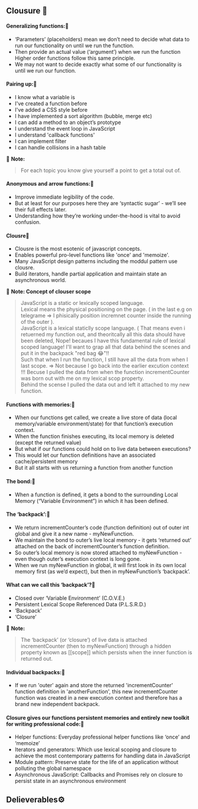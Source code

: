 ## Clousure :closed_lock_with_key:

#### Generalizing functions::milky_way:
- ‘Parameters’ (placeholders) mean we don’t need to decide what data to run our functionality on until we run the function.
- Then provide an actual value (‘argument’) when we run the function Higher order functions follow this same principle.
- We may not want to decide exactly what some of our functionality is until we run our function.

#### Pairing up::milky_way:
- I know what a variable is
- I've created a function before
- I've added a CSS style before
- I have implemented a sort algorithm (bubble, merge etc)
- I can add a method to an object’s prototype
- I understand the event loop in JavaScript
- I understand 'callback functions'
- I can implement filter
- I can handle collisions in a hash table<br/>

💌 **Note:**
> For each topic you know give yourself a point to get a total out of.

#### Anonymous and arrow functions::milky_way:
- Improve immediate legibility of the code.
- But at least for our purposes here they are ‘syntactic sugar’ - we’ll see their full effects later.
- Understanding how they’re working under-the-hood is vital to avoid confusion.

#### Clousre:hibiscus:
- Clousre is the most esotenic of javascript concepts.
- Enables powerful pro-level functions like 'once' and 'memoize'.
- Many JavaScript design patterns including the moddul pattern use clousre.
- Build iterators, handle partial application and maintain state an asynchronous world.

💌 **Note: Concept of clouser scope**
> JavaScript is a static or lexically scoped language.<br/>
> Lexical means the physical positioning on the page. ( in the last e.g on telegrame => I phisically position incremnet counter inside the running of the outer ).<br/>
> JavaScript is a lexical staticlly scope language. ( That means even i retuerned my function out, and theoritcally all this data should have been deleted, Nope! becaues I have this fundamental rule of lexical scoped language! I'll want to grap all that data behind the scenes and put it in the backpack "red bag :joy:"!!<br/>
> Such that when I run the function, I still have all the data from when I last scope. => Not because I go back into the earlier excution context !!! Becuse I pulled the data from when the function incrementCounter was born out with me on my lexical scop property.<br/>
> Behind the scense I pulled the data out and left it attached to my new function. <br/>

#### Functions with memories::milky_way:
- When our functions get called, we create a live store of data (local memory/variable environment/state) for that function’s execution context.
- When the function finishes executing, its local memory is deleted (except the returned value)
- But what if our functions could hold on to live data between executions?
- This would let our function definitions have an associated cache/persistent memory
- But it all starts with us returning a function from another function

#### The bond::milky_way:
- When a function is defined, it gets a bond to the surrounding Local Memory (“Variable Environment”) in which it has been defined.

#### The ‘backpack’::milky_way:
- We return incrementCounter’s code (function definition) out of outer int global and give it a new name - myNewFunction.
- We maintain the bond to outer’s live local memory - it gets ‘returned out’ attached on the back of incrementCounter’s function definition.
- So outer’s local memory is now stored attached to myNewFunction - even though outer’s execution context is long gone.
- When we run myNewFunction in global, it will first look in its own local memory first (as we’d expect), but then in myNewFunction’s ‘backpack’.

#### What can we call this ‘backpack’?:milky_way:
- Closed over ‘Variable Environment’ (C.O.V.E.)
- Persistent Lexical Scope Referenced Data (P.L.S.R.D.)
- ‘Backpack’
- ‘Closure’

💌 **Note:**
> The ‘backpack’ (or ‘closure’) of live data is attached incrementCounter (then to myNewFunction) through a hidden property known as [[scope]] which persists when the inner function is returned out.

#### Individual backpacks::milky_way:
- If we run 'outer' again and store the returned 'incrementCounter' function definition in 'anotherFunction', this new incrementCounter function was created in a new execution context and therefore has a brand new independent backpack.

#### Closure gives our functions persistent memories and entirely new toolkit for writing professional code::milky_way:
- Helper functions: Everyday professional helper functions like ‘once’ and ‘memoize’
- Iterators and generators: Which use lexical scoping and closure to achieve the most contemporary patterns for handling data in JavaScript
- Module pattern: Preserve state for the life of an application without polluting the global namespace
- Asynchronous JavaScript: Callbacks and Promises rely on closure to persist state in an asynchronous environment


## Delieverables⚙️
